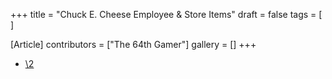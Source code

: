 +++
title = "Chuck E. Cheese Employee & Store Items"
draft = false
tags = [ ]

[Article]
contributors = ["The 64th Gamer"]
gallery = []
+++
* [\2](\1)